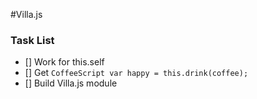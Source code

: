 #Villa.js

### Task List
- [] Work for this.self
- [] Get ```CoffeeScript var happy = this.drink(coffee);```
- [] Build Villa.js module